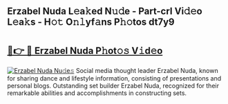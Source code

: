 ## Erzabel Nuda L𝚎a𝚔ed N𝚞𝚍e - Part-crI Vi𝚍𝚎o L𝚎a𝚔s - H𝚘𝚝 O𝚗𝚕yf𝚊ns P𝚑𝚘tos dt7y9

# <h2><a href="http://kfdo68.oniu.top/?m=Erzabel+Nuda">🔗👉 🔴 Erzabel Nuda P𝚑ot𝚘𝚜 V𝚒d𝚎o</a></h2>

[![Erzabel Nuda Nu𝚍e𝚜](https://i.imgur.com/0qMVB7G.gif)](http://kfdo68.oniu.top/?m=Erzabel+Nuda)
Social media thought leader Erzabel Nuda, known for sharing dance and lifestyle information, consisting of presentations and personal blogs. Outstanding set builder Erzabel Nuda, recognized for their remarkable abilities and accomplishments in constructing sets.  
